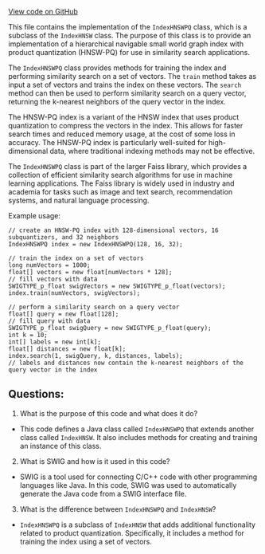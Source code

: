 [View code on GitHub](https://github.com/misbahsy/the-algorithm/ann/src/main/java/com/twitter/ann/faiss/swig/IndexHNSWPQ.java)

This file contains the implementation of the `IndexHNSWPQ` class, which is a subclass of the `IndexHNSW` class. The purpose of this class is to provide an implementation of a hierarchical navigable small world graph index with product quantization (HNSW-PQ) for use in similarity search applications. 

The `IndexHNSWPQ` class provides methods for training the index and performing similarity search on a set of vectors. The `train` method takes as input a set of vectors and trains the index on these vectors. The `search` method can then be used to perform similarity search on a query vector, returning the k-nearest neighbors of the query vector in the index.

The HNSW-PQ index is a variant of the HNSW index that uses product quantization to compress the vectors in the index. This allows for faster search times and reduced memory usage, at the cost of some loss in accuracy. The HNSW-PQ index is particularly well-suited for high-dimensional data, where traditional indexing methods may not be effective.

The `IndexHNSWPQ` class is part of the larger Faiss library, which provides a collection of efficient similarity search algorithms for use in machine learning applications. The Faiss library is widely used in industry and academia for tasks such as image and text search, recommendation systems, and natural language processing. 

Example usage:

```
// create an HNSW-PQ index with 128-dimensional vectors, 16 subquantizers, and 32 neighbors
IndexHNSWPQ index = new IndexHNSWPQ(128, 16, 32);

// train the index on a set of vectors
long numVectors = 1000;
float[] vectors = new float[numVectors * 128];
// fill vectors with data
SWIGTYPE_p_float swigVectors = new SWIGTYPE_p_float(vectors);
index.train(numVectors, swigVectors);

// perform a similarity search on a query vector
float[] query = new float[128];
// fill query with data
SWIGTYPE_p_float swigQuery = new SWIGTYPE_p_float(query);
int k = 10;
int[] labels = new int[k];
float[] distances = new float[k];
index.search(1, swigQuery, k, distances, labels);
// labels and distances now contain the k-nearest neighbors of the query vector in the index
```
## Questions: 
 1. What is the purpose of this code and what does it do?
- This code defines a Java class called `IndexHNSWPQ` that extends another class called `IndexHNSW`. It also includes methods for creating and training an instance of this class.

2. What is SWIG and how is it used in this code?
- SWIG is a tool used for connecting C/C++ code with other programming languages like Java. In this code, SWIG was used to automatically generate the Java code from a SWIG interface file.

3. What is the difference between `IndexHNSWPQ` and `IndexHNSW`?
- `IndexHNSWPQ` is a subclass of `IndexHNSW` that adds additional functionality related to product quantization. Specifically, it includes a method for training the index using a set of vectors.
